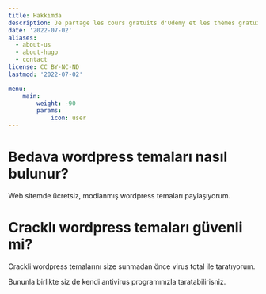 ```yaml
---
title: Hakkımda
description: Je partage les cours gratuits d'Udemy et les thèmes gratuits de Wordpress.
date: '2022-07-02'
aliases:
  - about-us
  - about-hugo
  - contact
license: CC BY-NC-ND
lastmod: '2022-07-02'

menu:
    main: 
        weight: -90
        params:
            icon: user
---
```



 # Bedava wordpress temaları nasıl bulunur?

 Web sitemde ücretsiz, modlanmış wordpress temaları paylaşıyorum.

 # Cracklı wordpress temaları güvenli mi?

 Crackli wordpress temalarını size sunmadan önce virus total ile taratıyorum.

 Bununla birlikte siz de kendi antivirus programınızla taratabilirisniz.


